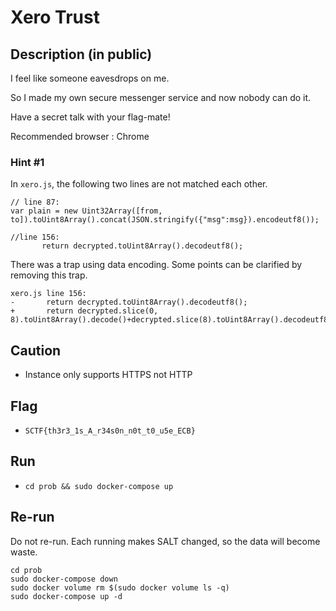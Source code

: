 # Xero Trust
## Description (in public)
I feel like someone eavesdrops on me.

So I made my own secure messenger service and now nobody can do it.

Have a secret talk with your flag-mate!

Recommended browser : Chrome

### Hint #1
In `xero.js`, the following two lines are not matched each other.
```
// line 87:
var plain = new Uint32Array([from, to]).toUint8Array().concat(JSON.stringify({"msg":msg}).encodeutf8());

//line 156:
       return decrypted.toUint8Array().decodeutf8();
```

There was a trap using data encoding.
Some points can be clarified by removing this trap.
```
xero.js line 156:
-       return decrypted.toUint8Array().decodeutf8();
+       return decrypted.slice(0, 8).toUint8Array().decode()+decrypted.slice(8).toUint8Array().decodeutf8();
```

## Caution
 - Instance only supports HTTPS not HTTP

## Flag
 - `SCTF{th3r3_1s_A_r34s0n_n0t_t0_u5e_ECB}`

## Run
 - `cd prob && sudo docker-compose up`

## Re-run
Do not re-run. Each running makes SALT changed, so the data will become waste.
```
cd prob
sudo docker-compose down
sudo docker volume rm $(sudo docker volume ls -q)
sudo docker-compose up -d
```
